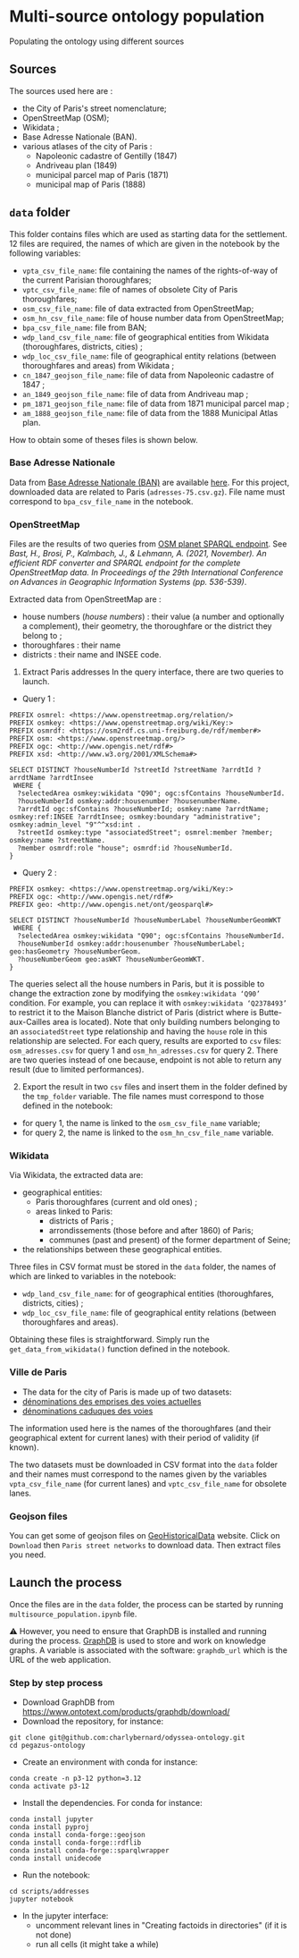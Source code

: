 # Multi-source ontology population
Populating the ontology using different sources

## Sources
The sources used here are :
* the City of Paris's street nomenclature;
* OpenStreetMap (OSM);
* Wikidata ;
* Base Adresse Nationale (BAN).
* various atlases of the city of Paris :
  * Napoleonic cadastre of Gentilly (1847)
  * Andriveau plan (1849)
  * municipal parcel map of Paris (1871)
  * municipal map of Paris (1888)

## `data` folder
This folder contains files which are used as starting data for the settlement. 12 files are required, the names of which are given in the notebook by the following variables:
* `vpta_csv_file_name`: file containing the names of the rights-of-way of the current Parisian thoroughfares;
* `vptc_csv_file_name`: file of names of obsolete City of Paris thoroughfares;
* `osm_csv_file_name`: file of data extracted from OpenStreetMap;
* `osm_hn_csv_file_name`: file of house number data from OpenStreetMap;
* `bpa_csv_file_name`: file from BAN;
* `wdp_land_csv_file_name`: file of geographical entities from Wikidata (thoroughfares, districts, cities) ;
* `wdp_loc_csv_file_name`: file of geographical entity relations (between thoroughfares and areas) from Wikidata ;
* `cn_1847_geojson_file_name`: file of data from Napoleonic cadastre of 1847 ;
* `an_1849_geojson_file_name`: file of data from Andriveau map ;
* `pm_1871_geojson_file_name`: file of data from 1871 municipal parcel map ;
* `am_1888_geojson_file_name`: file of data from the 1888 Municipal Atlas plan.

How to obtain some of theses files is shown below.

### Base Adresse Nationale

Data from [Base Adresse Nationale (BAN)](https://adresse.data.gouv.fr/base-adresse-nationale) are available [here](https://adresse.data.gouv.fr/data/ban/adresses/latest/csv). For this project, downloaded data are related to Paris (`adresses-75.csv.gz`). File name must correspond to `bpa_csv_file_name` in the notebook.

### OpenStreetMap

Files are the results of two queries from [OSM planet SPARQL endpoint](https://qlever.cs.uni-freiburg.de/osm-planet). See *Bast, H., Brosi, P., Kalmbach, J., & Lehmann, A. (2021, November). An efficient RDF converter and SPARQL endpoint for the complete OpenStreetMap data. In Proceedings of the 29th International Conference on Advances in Geographic Information Systems (pp. 536-539)*.

Extracted data from OpenStreetMap are :
* house numbers (_house numbers_) : their value (a number and optionally a complement), their geometry, the thoroughfare or the district they belong to ;
* thoroughfares : their name
* districts : their name and INSEE code.

1. Extract Paris addresses
In the query interface, there are two queries to launch.
* Query 1 :
```
PREFIX osmrel: <https://www.openstreetmap.org/relation/>
PREFIX osmkey: <https://www.openstreetmap.org/wiki/Key:>
PREFIX osmrdf: <https://osm2rdf.cs.uni-freiburg.de/rdf/member#>
PREFIX osm: <https://www.openstreetmap.org/>
PREFIX ogc: <http://www.opengis.net/rdf#>
PREFIX xsd: <http://www.w3.org/2001/XMLSchema#>

SELECT DISTINCT ?houseNumberId ?streetId ?streetName ?arrdtId ?arrdtName ?arrdtInsee
 WHERE {
  ?selectedArea osmkey:wikidata "Q90"; ogc:sfContains ?houseNumberId.
  ?houseNumberId osmkey:addr:housenumber ?housenumberName.
  ?arrdtId ogc:sfContains ?houseNumberId; osmkey:name ?arrdtName; osmkey:ref:INSEE ?arrdtInsee; osmkey:boundary "administrative"; osmkey:admin_level "9"^^xsd:int .
  ?streetId osmkey:type "associatedStreet"; osmrel:member ?member; osmkey:name ?streetName.
  ?member osmrdf:role "house"; osmrdf:id ?houseNumberId.
}
```

* Query 2 :
```
PREFIX osmkey: <https://www.openstreetmap.org/wiki/Key:>
PREFIX ogc: <http://www.opengis.net/rdf#>
PREFIX geo: <http://www.opengis.net/ont/geosparql#>

SELECT DISTINCT ?houseNumberId ?houseNumberLabel ?houseNumberGeomWKT
 WHERE {
  ?selectedArea osmkey:wikidata "Q90"; ogc:sfContains ?houseNumberId.
  ?houseNumberId osmkey:addr:housenumber ?houseNumberLabel; geo:hasGeometry ?houseNumberGeom.
  ?houseNumberGeom geo:asWKT ?houseNumberGeomWKT.
}
```

The queries select all the house numbers in Paris, but it is possible to change the extraction zone by modifying the `osmkey:wikidata ‘Q90’` condition. For example, you can replace it with `osmkey:wikidata ‘Q2378493’` to restrict it to the Maison Blanche district of Paris (district where is Butte-aux-Cailles area is located). Note that only building numbers belonging to an `associatedStreet` type relationship and having the `house` role in this relationship are selected. For each query, results are exported to `csv` files: `osm_adresses.csv` for query 1 and `osm_hn_adresses.csv` for query 2. There are two queries instead of one because, endpoint is not able to return any result (due to limited performances).

2. Export the result in two `csv` files and insert them in the folder defined by the `tmp_folder` variable. The file names must correspond to those defined in the notebook:
* for query 1, the name is linked to the `osm_csv_file_name` variable;
* for query 2, the name is linked to the `osm_hn_csv_file_name` variable.

### Wikidata
Via Wikidata, the extracted data are:
* geographical entities:
    * Paris thoroughfares (current and old ones) ;
    * areas linked to Paris:
      * districts of Paris ;
      * arrondissements (those before and after 1860) of Paris;
      * communes (past and present) of the former department of Seine;
* the relationships between these geographical entities.

Three files in CSV format must be stored in the `data` folder, the names of which are linked to variables in the notebook:
* `wdp_land_csv_file_name`: for of geographical entities (thoroughfares, districts, cities) ;
* `wdp_loc_csv_file_name`: file of geographical entity relations (between thoroughfares and areas).

Obtaining these files is straightforward. Simply run the `get_data_from_wikidata()` function defined in the notebook.

### Ville de Paris
* The data for the city of Paris is made up of two datasets:
* [dénominations des emprises des voies actuelles](https://opendata.paris.fr/explore/dataset/denominations-emprises-voies-actuelles)
* [dénominations caduques des voies](https://opendata.paris.fr/explore/dataset/denominations-des-voies-caduques)

The information used here is the names of the thoroughfares (and their geographical extent for current lanes) with their period of validity (if known).

The two datasets must be downloaded in CSV format into the `data` folder and their names must correspond to the names given by the variables `vpta_csv_file_name` (for current lanes) and `vptc_csv_file_name` for obsolete lanes.

### Geojson files
You can get some of geojson files on [GeoHistoricalData](https://geohistoricaldata.org/) website. Click on `Download` then `Paris street networks` to download data. Then extract files you need.

## Launch the process
Once the files are in the `data` folder, the process can be started by running `multisource_population.ipynb` file.

⚠️ However, you need to ensure that GraphDB is installed and running during the process. [GraphDB](https://graphdb.ontotext.com/) is used to store and work on knowledge graphs. A variable is associated with the software: `graphdb_url` which is the URL of the web application.

### Step by step process
* Download GraphDB from https://www.ontotext.com/products/graphdb/download/
* Download the repository, for instance:
```
git clone git@github.com:charlybernard/odyssea-ontology.git
cd pegazus-ontology
```
* Create an environment with conda for instance:
```
conda create -n p3-12 python=3.12
conda activate p3-12
```
* Install the dependencies. For conda for instance:
```
conda install jupyter
conda install pyproj
conda install conda-forge::geojson
conda install conda-forge::rdflib
conda install conda-forge::sparqlwrapper
conda install unidecode
```
* Run the notebook:
```
cd scripts/addresses
jupyter notebook
```
* In the jupyter interface:
    * uncomment relevant lines in "Creating factoids in directories" (if it is not done)
    * run all cells (it might take a while)
